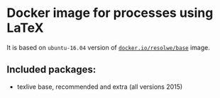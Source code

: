 # Docker image for processes using LaTeX

It is based on `ubuntu-16.04` version of [`docker.io/resolwe/base`](
https://hub.docker.com/r/resolwe/base/) image.

Included packages:
------------------------------
* texlive base, recommended and extra (all versions 2015)
